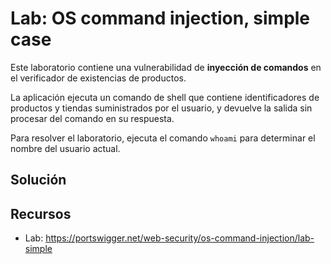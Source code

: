 # Lab: OS command injection, simple case

Este laboratorio contiene una vulnerabilidad de **inyección de comandos** en el verificador de existencias de productos.

La aplicación ejecuta un comando de shell que contiene identificadores de productos y tiendas suministrados por el usuario, y devuelve la salida sin procesar del comando en su respuesta.

Para resolver el laboratorio, ejecuta el comando `whoami` para determinar el nombre del usuario actual.

## Solución



## Recursos

- Lab: https://portswigger.net/web-security/os-command-injection/lab-simple
